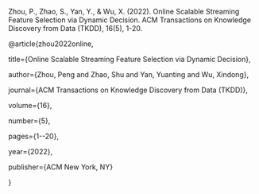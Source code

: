 Zhou, P., Zhao, S., Yan, Y., & Wu, X. (2022). Online Scalable Streaming Feature Selection via Dynamic Decision. ACM Transactions on Knowledge Discovery from Data (TKDD), 16(5), 1-20.


@article{zhou2022online,

  title={Online Scalable Streaming Feature Selection via Dynamic Decision},
  
  author={Zhou, Peng and Zhao, Shu and Yan, Yuanting and Wu, Xindong},
  
  journal={ACM Transactions on Knowledge Discovery from Data (TKDD)},
  
  volume={16},
  
  number={5},
  
  pages={1--20},
  
  year={2022},
  
  publisher={ACM New York, NY}
  
}
